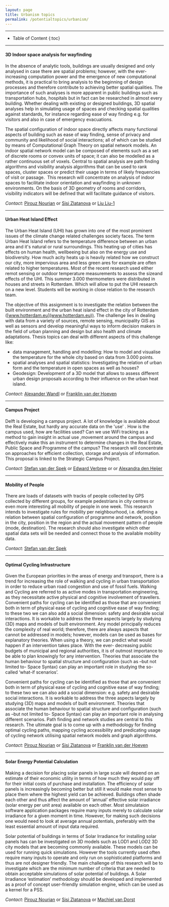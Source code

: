 ```yaml
---
layout: page
title: Urbanism topics 
permalink: /potentialtopics/urbanism/
---
```



- - -

* Table of Content
{:toc}

- - -

#### 3D Indoor space analysis for wayfinding  

In the absence of analytic tools, buildings are usually designed and only analysed in case there are spatial problems; however, with the ever-increasing computation power and the emergence of new computational methods, it is practical to bring analysis to the beginning of design processes and therefore contribute to achieving better spatial qualities. The importance of such analyses is more apparent in public buildings such as transportation hubs, hospitals but in fact can be researched in almost every building. Whether dealing with existing or designed buildings, 3D spatial analyses help in simulating usage of spaces and checking spatial qualities against standards, for instance regarding ease of way finding e.g. for visitors and also in case of emergency evacuations. 

The spatial configuration of indoor space directly affects many functional aspects of building such as ease of way finding, sense of privacy and community and likelihood of social interactions; all of which can be studied by means of Computational Graph Theory on spatial network models. An indoor spatial network model can be composed of elements such as a set of discrete rooms or convex units of space; it can also be modelled as a rather continuous set of voxels. Central to spatial analysis are path finding algorithms and visibility analysis algorithms that can be used to rank spaces, cluster spaces or predict their usage in terms of likely frequencies of visit or passage.  This research will concentrate on analysis of indoor spaces to facilitate indoor orientation and wayfinding in unknown environments. On the basis of 3D geometry of rooms and corridors, visibility indicators will be defined that will facilitate guidance of visitors. 

*Contact:* [Pirouz Nourian](mailto:P.Nourian@tudelft.nl) or [Sisi Zlatanova](mailto:s.zlatanova@tudelft.nl) or [Liu Liu-1](mailto:l.liu@tudelft.nl@tudelft.nl)

- - - 

#### Urban Heat Island Effect

The Urban Heat Island (UHI) has grown into one of the most prominent issues of the climate change related challenges society faces. The term Urban Heat Island refers to the temperature difference between an urban area and it's natural or rural surroundings. This heating up of cities has effects on human health, wellbeeing but also on the energy use and biodiversity. How much acity heats up is heavily related how we construct our city, more impervious area and less green ares for example are often related to higher temperatures. Most of the recent research used either remot sensing or outdoor temperature measurements to assess the sizeand effects of the UHI. This summer 3.000 thermometers were distributed in houses and streets in Rotterdam. Which will allow to put the UHI research on a new level. Students will be working in close relation to the research team.


The objective of this assignment is to investigate the relation between the built environment and the urban heat island effect in the city of Rotterdam ([www.hotterdam.eu](www.hotterdam.eu)). The challenge lies in dealing with data from a variety of sources, remote sensing, municipality GIS as well as sensors and develop meaningful ways to inform decision makers in the field of urban planning and design but also health and climate adaptations.
Thesis topics can deal with different aspects of this challenge like:

  - data management, handling and modelling: How to model and visualise the temperature for the whole city based on data from 3.000 points.
  - spatial analyses and spatial statistics: Investigating the relation of urban form and the temperature in open spaces as well as houses?
  - Geodesign: Development of a 3D model that allows to assess different urban design proposals according to their influence on the urban heat island.

*Contact:* [Alexander Wandl](mailto:a.wandl@tudelft.nl) or [Franklin van der Hoeven](mailto:F.D.vanderHoeven@tudelft.nl)

- - - 

#### Campus Project

Delft is developing a campus project. A lot of knowledge is available about the Real Estate, but hardly any accurate data on the 'use' . How is the campus used, how are facilities used? Can we use WiFi tracking as a method to gain insight in actual use ,movement around the campus and effectively make this an instrument to determine changes in the Real Estate, Public Space and Programme of the campus? The research will concentrate on approaches for efficient collection, storage and analysis of
information. This proposal is linked to the Strategic Campus Project.


*Contact:* [Stefan van der Spek](mailto:S.C.vanderSpek@tudelft.nl) or [Edward Verbree](mailto:E.Verbree@tudelft.nl) or or [Alexandra den Heijer](mailto:A.C.denHeijer@tudelft.nl)

- - -

#### Mobility of People

There are loads of datasets with tracks of people collected by GPS collected by different groups, for example pedestrians in city centres or even more interesting all mobility of people in one week. This research intends to investigate rules for mobility per neighbourhood, i.e. defining a relation between spatial configuration of programme and network, position in the city, position in the region and the actual movement pattern of people (mode, destination). The research should also investigate which other spatial data sets will be needed and connect those to the available mobility data.

*Contact:* [Stefan van der Spek](mailto:S.C.vanderSpek@tudelft.nl) 

- - - 

#### Optimal Cycling Infrastructure

Given the European priorities in the areas of energy and transport, there is a trend for increasing the role
of walking and cycling in urban transportation in order to reduce urban road congestion and use of fossil
fuels. Walking and Cycling are referred to as active modes in transportation engineering, as they necessitate active physical and cognitive involvement of travellers. Convenient paths for cycling can be
identified as those that are convenient both in term of physical ease of cycling and cognitive ease of way finding; to these two we can also add a social dimension: safety and desirable social interactions. It is
workable to address the three aspects largely by studying (3D) maps and models of built environment. Any model principally reduces the complexity of real world; therefore, there are always aspects that
cannot be addressed in models; however, models can be used as bases for explanatory theories. When
using a theory, we can predict what would happen if an intervention takes place. With the ever- decreasing public budgets of municipal and regional authorities, it is of outmost importance to be able to
plan knowingly for any intervention. Theories that associate the human behaviour to spatial structure and configuration (such as –but not limited to- Space Syntax) can play an important role in studying the so-
called ‘what-if scenarios’.

Convenient paths for cycling can be identified as those that are convenient both in term of physical ease
of cycling and cognitive ease of way finding; to these two we can also add a social dimension: e.g. safety
and desirable social interactions. It is workable to address the three aspects largely by studying (3D)
maps and models of built environment. Theories that associate the human behaviour to spatial structure
and configuration (such as –but not limited to- Space Syntax) can play an important role in analysing
different scenarios.
Path finding and network studies are central to this research. The ultimate goal is to come up with a
methodology for finding optimal cycling paths, mapping cycling accessibility and predicating usage of
cycling network utilising spatial network models and graph algorithms.

*Contact:* [Pirouz Nourian](mailto:P.Nourian@tudelft.nl) or [Sisi Zlatanova](mailto:s.zlatanova@tudelft.nl) or [Franklin van der Hoeven](mailto:F.D.vanderHoeven@tudelft.nl)

- - - 

#### Solar Energy Potential Calculation  

Making a decision for placing solar panels in large scale will depend on an estimate of their economic utility in terms of how much they would pay off for their initial costs of purchase and installation. The efficiency of solar panels is increasingly becoming better but still it would make most sense to place them where the highest yield can be achieved. Buildings often shade each other and thus affect the amount of ‘annual’ effective solar irradiance (solar energy per unit area) available on each other. Most simulataion software application packages require many inputs merely to calculate solar irradiance for a given moment in time. However, for making such decisions one would need to look at average annual potentials, preferably with the least essential amount of input data required. 


Solar potential of buildings in terms of Solar Irradiance for installing solar panels has can be investigated on 3D models such as LOD1 and LOD2 3D city models that are becoming commonly available. These models can be used for running quick simulations. However the tools currently used often require many inputs to operate and only run on sophisticated platforms and thus are not designer friendly. The main challenge of this research will be to investigate which are the minimum number of criteria that are needed to obtain acceptable simulations of solar potential of buildings. A Solar Irradiance ‘estimation’ methodology should be developed and implemented as a proof of concept user-friendly simulation engine, which can be used as a kernel for a PSS.  

*Contact:* [Pirouz Nourian](mailto:P.Nourian@tudelft.nl) or [Sisi Zlatanova](mailto:s.zlatanova@tudelft.nl) or [Machiel van Dorst](mailto:M.J.vanDorst@tudelft.nl@tudelft.nl)